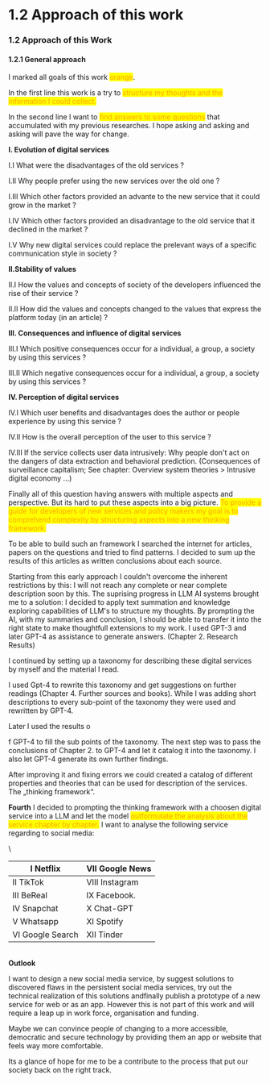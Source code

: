 # 1.2 Approach of this work

### 1.2 Approach of this Work

#### 1.2.1 General approach

I marked all goals of this work <mark style="color:orange;">orange</mark>.

In the first line this work is a try to <mark style="color:orange;">structure my thoughts and the information I could collect.</mark>&#x20;

In the second line I want to <mark style="color:orange;">find answers to some questions</mark> that accumulated with my previous researches. I hope asking and asking and asking will pave the way for change.



**I. Evolution of digital services**

I.I What were the disadvantages of the old services ?

I.II Why people prefer using the new services  over the old one ?

I.III Which other factors provided an advante to the new service that it could grow in the market ?

I.IV Which other factors provided an disadvantage to the old service that it declined in the market ?

I.V Why new digital services could replace the prelevant ways of a specific communication style in society ?



**II.Stability of values**

II.I How the values and concepts of society of the developers influenced the rise of their service ?

II.II How did the values and concepts changed to the values that express the platform today (in an article) ?



**III. Consequences and influence of digital services**

III.I Which positive consequences occur for a individual, a group, a society by using this services ?&#x20;

III.II Which negative consequences occur for a individual, a group, a society by using this services ?



**IV. Perception of digital services**

IV.I Which user benefits and disadvantages does the author or people experience by using this service ?

IV.II How is the overall perception of the user to this service ?

IV.III If the service collects user data intrusively: Why people don't act on the dangers of data extraction and behavioral prediction. (Consequences of surveillance capitalism; See chapter: Overview system theories > Intrusive digital economy ...)



Finally all of this question having answers with multiple aspects and perspective. But its hard to put these aspects into a big picture. <mark style="color:orange;">To provide a guide for developers of new services and policy makers my goal is to comprehend complexity by structuring aspects into a new thinking framework.</mark>

To be able to build such an framework I searched the internet for articles, papers on the questions and tried to find patterns. I decided to sum up the results of this articles as written conclusions about each source.&#x20;

Starting from this early approach I couldn't overcome the inherent restrictions by this: I will not reach any complete or near complete description soon by this. The suprising progress in LLM AI systems brought me to a solution: I decided to apply text summation and knowledge exploring capabilities of LLM's to structure my thoughts. By prompting the AI, with my summaries and conclusion, I should be able to transfer it into the right state to make thoughtfull extensions to my work. I used GPT-3 and later GPT-4 as assistance to generate answers. (Chapter 2. Research Results)

I continued by setting up a taxonomy for describing these digital services by myself and the material I read.&#x20;

I used Gpt-4 to rewrite this taxonomy and get suggestions on further readings (Chapter 4. Further sources and books). While I was adding short descriptions to every sub-point of the taxonomy they were used and rewritten by GPT-4.&#x20;

Later I used the results o

f GPT-4 to fill the sub points of the taxonomy. The next step was to pass the conclusions of Chapter 2. to GPT-4 and let it catalog it into the taxonomy. I also let GPT-4 generate its own further findings.

After improving it and fixing errors we could created a catalog of different properties and theories that can be used for description of the services. The „thinking framework“.



**Fourth** I decided to prompting the thinking framework with a choosen digital service into a LLM and let the model <mark style="color:orange;">outformulate the analysis about the service chapter by chapter.</mark> I want to analyse the following service regarding to social media:

\


| I Netflix        | VII Google News |
| ---------------- | --------------- |
| II TikTok        | VIII Instagram  |
| III BeReal       | IX Facebook.    |
| IV Snapchat      | X Chat-GPT      |
| V Whatsapp       | XI Spotify      |
| VI Google Search | XII Tinder      |

\
**Outlook**

I want to design a new social media service, by suggest solutions to discovered flaws in the persistent social media services, try out the technical realization of this solutions andfinally publish a prototype of a new service for web or as an app. However this is not part of this work and will require a leap up in work force, organisation and funding.

Maybe we can convince people of changing to a more accessible, democratic and secure technology by providing them an app or website that feels way more comfortable.

Its a glance of hope for me to be a contribute to the process that put our society back on the right track.
